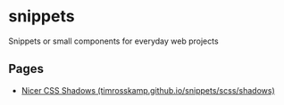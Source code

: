 # snippets

Snippets or small components for everyday web projects

## Pages

* [Nicer CSS Shadows (timrosskamp.github.io/snippets/scss/shadows)](https://timrosskamp.github.io/snippets/css/shadows)
